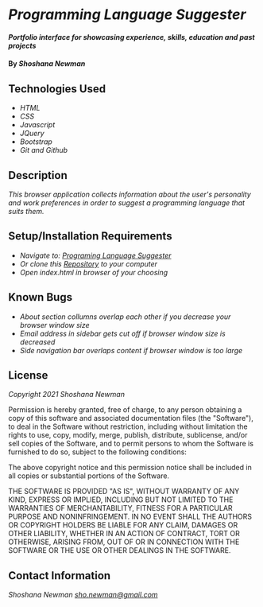 # _Programming Language Suggester_

#### _Portfolio interface for showcasing experience, skills, education and past projects_

#### By _**Shoshana Newman**_

## Technologies Used

* _HTML_
* _CSS_
* _Javascript_
* _JQuery_
* _Bootstrap_
* _Git and Github_

## Description

_This browser application collects information about the user's personality and work preferences in order to suggest a programming language that suits them._

## Setup/Installation Requirements

* _Navigate to: [Programing Language Suggester](https://shonewman.github.io/programming-language-suggester/index.html "Programming Language Suggester")_
* _Or clone this [Repository](https://github.com/ShoNewman/programming-language-suggester.git) to your computer_
* _Open index.html in browser of your choosing_

## Known Bugs

* _About section collumns overlap each other if you decrease your browser window size_
* _Email address in sidebar gets cut off if browser window size is decreased_
* _Side navigation bar overlaps content if browser window is too large_

## License

_Copyright 2021 Shoshana Newman_

Permission is hereby granted, free of charge, to any person obtaining a copy of this software and associated documentation files (the "Software"), to deal in the Software without restriction, including without limitation the rights to use, copy, modify, merge, publish, distribute, sublicense, and/or sell copies of the Software, and to permit persons to whom the Software is furnished to do so, subject to the following conditions:

The above copyright notice and this permission notice shall be included in all copies or substantial portions of the Software.

THE SOFTWARE IS PROVIDED "AS IS", WITHOUT WARRANTY OF ANY KIND, EXPRESS OR IMPLIED, INCLUDING BUT NOT LIMITED TO THE WARRANTIES OF MERCHANTABILITY, FITNESS FOR A PARTICULAR PURPOSE AND NONINFRINGEMENT. IN NO EVENT SHALL THE AUTHORS OR COPYRIGHT HOLDERS BE LIABLE FOR ANY CLAIM, DAMAGES OR OTHER LIABILITY, WHETHER IN AN ACTION OF CONTRACT, TORT OR OTHERWISE, ARISING FROM, OUT OF OR IN CONNECTION WITH THE SOFTWARE OR THE USE OR OTHER DEALINGS IN THE SOFTWARE.


## Contact Information

_Shoshana Newman [sho.newman@gmail.com](mailto:sho.newman@gmail.com)_
